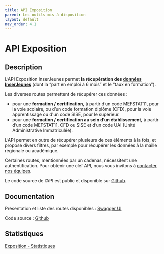 ```yaml
---
title: API Exposition
parent: Les outils mis à disposition
layout: default
nav_order: 4.1
---
```


# API Exposition

## Description

L’API Exposition InserJeunes permet **la récupération des [données InserJeunes]** (dont la “part en emploi à 6 mois” et le “taux en formation”).

Les diverses routes permettent de récupérer ces données : 

- pour une **formation / certification,** à partir d’un code MEFSTAT11, pour la voie scolaire, ou d’un code formation diplôme (CFD), pour la voie apprentissage ou d'un code SISE, pour le supérieur.
- pour une **formation / certification au sein d’un établissement,** à partir d’un code MEFSTAT11, CFD ou SISE et d’un code UAI (Unité Administrative Immatriculée).

L’API permet en outre de récupérer plusieurs de ces éléments à la fois, et propose divers filtres, par exemple pour récupérer les données à la maille régionale ou académique.

Certaines routes, mentionnées par un cadenas, nécessitent une authentification. Pour obtenir une clef API, nous vous invitons à [contacter nos équipes](mailto:contact@inserjeunes.beta.gouv.fr).

Le code source de l’API est public et disponible sur [Github].

## Documentation

Présentation et liste des routes disponibles :
[Swagger UI]

Code source : 
[Github]

## Statistiques

[Exposition - Statistiques]

[données InserJeunes]: https://documentation.exposition.inserjeunes.beta.gouv.fr/
[Github]: https://github.com/mission-apprentissage/trajectoires-pro/
[Swagger UI]: https://exposition.inserjeunes.beta.gouv.fr/api/doc/#/default/get_api_inserjeunes_formations
[Exposition - Statistiques]: https://statistiques.exposition.inserjeunes.beta.gouv.fr/
